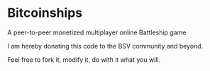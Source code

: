 # Bitcoinships

A peer-to-peer monetized multiplayer online Battleship game

I am hereby donating this code to the BSV community and beyond. 

Feel free to fork it, modify it, do with it what you will.
